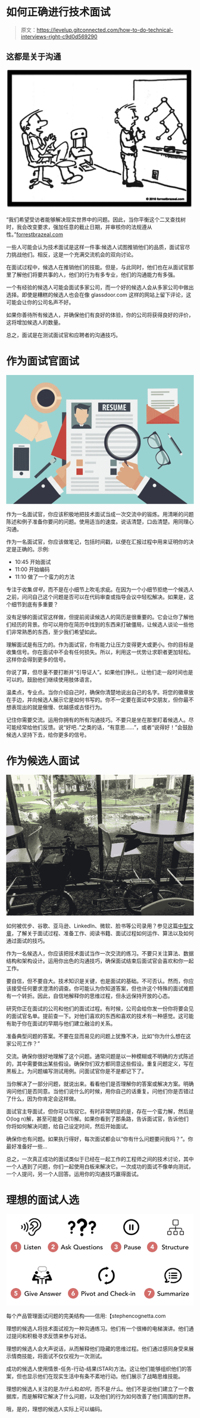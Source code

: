 # 如何正确进行技术面试

> 原文：<https://levelup.gitconnected.com/how-to-do-technical-interviews-right-c9d0d569290>

## 这都是关于沟通

![](img/cf58aae34c3c989bf16aace2e6affe96.png)

“我们希望受访者能够解决现实世界中的问题。因此，当你平衡这个二叉查找树时，我会改变要求，强加任意的截止日期，并审核你的法规遵从性。”[forrestbrazeal.com](http://forrestbrazeal.com)

一些人可能会认为技术面试是这样一件事:候选人试图推销他们的品质，面试官尽力挑战他们。相反，这是一个充满交流机会的双向讨论。

在面试过程中，候选人在推销他们的技能。但是，与此同时，他们也在从面试官那里了解他们将要共事的人，他们的行为有多专业，他们的沟通能力有多强。

一个有经验的候选人可能会面试多家公司，而一个好的候选人会从多家公司中做出选择。即使是糟糕的候选人也会在像 glassdoor.com 这样的网站上留下评论，这可能会让你的公司名声不好。

如果你善待所有候选人，并确保他们有良好的体验，你的公司将获得良好的评价，这将增加候选人的数量。

总之，面试是在测试面试官和应聘者的沟通技巧。

# **作为面试官面试**

![](img/97852b090e1d963be3df86e95f99b57f.png)

作为一名面试官，你应该积极地把技术面试当成一次交流中的锻炼。用清晰的问题陈述和例子准备你要问的问题。使用适当的速度。说话清楚，口齿清楚。用同理心沟通。

作为一名面试官，你应该做笔记，包括时间戳，以便在汇报过程中用来证明你的决定是正确的。示例:

*   10:45 开始面试
*   11:00 开始编码
*   11:10 做了一个蛮力的方法

专注于收集*信号*，而不是在小细节上吹毛求疵。在因为一个小细节拒绝一个候选人之前，问问自己这个问题是否可以在代码审查或指导会议中轻松解决。如果是，这个细节到底有多重要？

没有足够的面试官这样做，但提前阅读候选人的简历是很重要的。它会让你了解他们经历的背景。你可以用你在简历中找到的东西来打破僵局，让候选人谈论一些他们非常熟悉的东西，至少我们希望如此。

理解面试是有压力的。作为面试官，你有能力让压力变得更大或更小。你的目标是收集信号。你在面试中不会有任何损失。所以，利用这一优势让求职者更加轻松。这样你会得到更多的信号。

你说了算，但尽量不要打断并“引导证人”。如果他们挣扎，让他们走一段时间也是可以的。鼓励他们继续使用肢体语言。

温柔点，专业点。当你介绍自己时，确保你清楚地说出自己的名字。将您的徽章放在手边，并向候选人展示它是如何书写的。你不一定要在面试中交朋友，但你最不想表现出的就是傲慢、优越感或古怪行为。

记住你需要交流。运用你拥有的所有沟通技巧。不要只是坐在那里盯着候选人。尽可能经常给他们反馈。说“好吧..”之类的话，“有意思……”，或者“说得好！”会鼓励候选人坚持下去，给你更多的信号。

# **作为候选人面试**

![](img/f447d241620df5a27cc2333456abd884.png)

如何被优步、谷歌、亚马逊、LinkedIn、微软、脸书等公司录用？参见这篇[中型文章](https://medium.com/swlh/how-to-get-hired-at-uber-google-amazon-linkedin-microsoft-facebook-etc-4f5a2f159c25)，了解关于面试过程、准备工作、阅读书籍、面试过程如何运作、算法以及如何通过面试的技巧。

作为一名候选人，你应该把技术面试当作一次交流的练习。不要只关注算法、数据结构和架构设计。运用你出色的沟通技巧，确保面试结束后面试官会喜欢和你一起工作。

要自信，但不要自大。技术知识是关键，也是面试的基础。不可否认。然而，你应该接受任何要求澄清的调查。你可能认为你知道答案，但也许这个特殊的面试难题有一个转折。因此，自信地解释你的思维过程，但永远保持开放的心态。

研究你正在面试的公司和他们的面试过程。有时候，公司会给你发一份你将要会见的面试官名单。提前查一下。对他们喜欢的东西和喜欢的技术有一种感觉。这可能有助于你在面试的早期与他们建立融洽的关系。

准备典型问题的答案。不要在显而易见的问题上犹豫不决，比如“你为什么想在这家公司工作？”

交流。确保你很好地理解了这个问题。通常问题是以一种模糊或不明确的方式陈述的，其中需要做出某些假设。确保你们双方都同意这些假设。重复问题定义，写在黑板上。为问题编写测试用例。问面试官你是不是都记下了。

当你解决了一部分问题，就说出来。看看他们是否理解你的答案或解决方案。明确询问他们是否同意。当他们说什么的时候，用你自己的话重复。问他们你是否错过了什么，因为你肯定会这样做。

面试官主导面试，但你可以驾驭它。有时非常明显的是，存在一个蛮力解，然后是 O(log n)解，甚至可能是 O(1)解。如果你看到了那条路，告诉面试官，告诉他们你将如何解决问题，给自己设定时间，然后开始面试。

确保你也有问题。如果执行得好，每次面试都会以“你有什么问题要问我吗？”。你最好准备好一些…

总之，一次真正成功的面试类似于已经在一起工作的工程师之间的技术讨论，其中一个人遇到了问题，你们一起使用白板来解决它。一次成功的面试不像单向测试，一个人提问，另一个人回答。运用你的沟通技巧赢得面试。

# **理想的面试人选**

![](img/44010b5436025901a84e30e872ffb3ad.png)

每个产品管理面试问题的完美结构——信用:【stephencognetta.com 

理想的候选人将技术面试视为一种沟通练习。他们有一个很棒的电梯演讲。他们通过提问和积极寻求反馈来参与对话。

理想的候选人会大声说话，从而解释他们隐藏的思维过程。他们通过感同身受来展示情商技能，将面试不仅仅视为一次测试。

成功的候选人使用情景-任务-行动-结果(STAR)方法。这让他们能够组织他们的答案，但也显示他们在现实生活中有条不紊地行动。他们展示了战略思维技能。

理想的候选人关注的是*为什么*和*如何*，而不是*什么*。他们不是说他们建立了一个数据库，而是解释它解决了什么问题，以及他们的行为如何改善了他们周围的世界。

哦，是的，理想的候选人实际上可以编码。